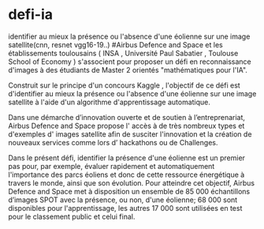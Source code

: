 # defi-ia
identifier au mieux la présence ou l'absence d'une éolienne sur une image satellite(cnn, resnet vgg16-19..)
#Airbus Defence and Space  et les établissements toulousains ( INSA  , Université Paul Sabatier , Toulouse School of Economy ) s'associent pour proposer un défi en reconnaissance d'images à des étudiants de Master 2 orientés "mathématiques pour l'IA".

Construit sur le principe d'un concours Kaggle  , l'objectif de ce défi est d'identifier au mieux la présence ou l'absence d'une éolienne sur une image satellite à l'aide d'un algorithme d'apprentissage automatique.

Dans une démarche d’innovation ouverte et de soutien à l’entreprenariat, Airbus Defence and Space  propose l' accès  à de très nombreux types et d'exemples d' images satellite  afin de susciter l'innovation et la création de nouveaux services comme lors d’ hackathons ou de Challenges.

Dans le présent défi, identifier la présence d'une éolienne est un premier pas pour, par exemple, évaluer rapidement et automatiquement  l'importance des parcs éoliens et donc de cette ressource énergétique à travers le monde, ainsi que son évolution. Pour atteindre cet objectif, Airbus Defence and Space met à disposition un ensemble de 85 000 échantillons d’images SPOT avec la présence, ou non, d'une éolienne; 68 000 sont disponibles pour l'apprentissage, les autres 17 000 sont utilisées en test pour le classement public et celui final. 
